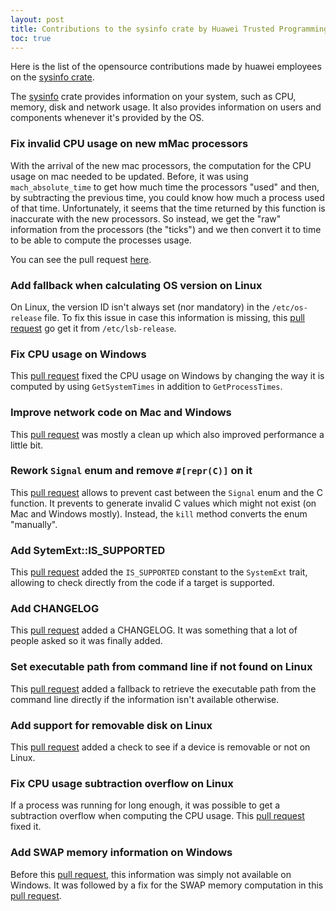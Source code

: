 ```yaml
---
layout: post
title: Contributions to the sysinfo crate by Huawei Trusted Programming 
toc: true
---
```


Here is the list of the opensource contributions made by huawei employees on the [sysinfo crate](https://github.com/GuillaumeGomez/sysinfo).

The [sysinfo](https://github.com/GuillaumeGomez/sysinfo) crate provides information on your system, such as CPU, memory, disk and network usage. It also provides information on users and components whenever it's provided by the OS.

### Fix invalid CPU usage on new mMac processors

With the arrival of the new mac processors, the computation for the CPU usage on mac needed to be updated. Before, it was using `mach_absolute_time` to get how much time the processors "used" and then, by subtracting the previous time, you could know how much a process used of that time. Unfortunately, it seems that the time returned by this function is inaccurate with the new processors. So instead, we get the "raw" information from the processors (the "ticks") and we then convert it to time to be able to compute the processes usage.

You can see the pull request [here](https://github.com/GuillaumeGomez/sysinfo/pull/453).

### Add fallback when calculating OS version on Linux

On Linux, the version ID isn't always set (nor mandatory) in the `/etc/os-release` file. To fix this issue in case this information is missing, this [pull request](https://github.com/GuillaumeGomez/sysinfo/pull/457) go get it from `/etc/lsb-release`.

### Fix CPU usage on Windows

This [pull request](https://github.com/GuillaumeGomez/sysinfo/pull/466) fixed the CPU usage on Windows by changing the way it is computed by using `GetSystemTimes` in addition to `GetProcessTimes`.

### Improve network code on Mac and Windows

This [pull request](https://github.com/GuillaumeGomez/sysinfo/pull/484) was mostly a clean up which also improved performance a little bit.

### Rework `Signal` enum and remove `#[repr(C)]` on it

This [pull request](https://github.com/GuillaumeGomez/sysinfo/pull/490) allows to prevent cast between the `Signal` enum and the C function. It prevents to generate invalid C values which might not exist (on Mac and Windows mostly). Instead, the `kill` method converts the enum "manually".

### Add SytemExt::IS_SUPPORTED

This [pull request](https://github.com/GuillaumeGomez/sysinfo/pull/494) added the `IS_SUPPORTED` constant to the `SystemExt` trait, allowing to check directly from the code if a target is supported.

### Add CHANGELOG

This [pull request](https://github.com/GuillaumeGomez/sysinfo/pull/507) added a CHANGELOG. It was something that a lot of people asked so it was finally added.

### Set executable path from command line if not found on Linux

This [pull request](https://github.com/GuillaumeGomez/sysinfo/pull/512) added a fallback to retrieve the executable path from the command line directly if the information isn't available otherwise.

### Add support for removable disk on Linux

This [pull request](https://github.com/GuillaumeGomez/sysinfo/pull/525) added a check to see if a device is removable or not on Linux.

### Fix CPU usage subtraction overflow on Linux

If a process was running for long enough, it was possible to get a subtraction overflow when computing the CPU usage. This [pull request](https://github.com/GuillaumeGomez/sysinfo/pull/532) fixed it.

### Add SWAP memory information on Windows

Before this [pull request](https://github.com/GuillaumeGomez/sysinfo/pull/535), this information was simply not available on Windows. It was followed by a fix for the SWAP memory computation in this [pull request](https://github.com/GuillaumeGomez/sysinfo/pull/540).
